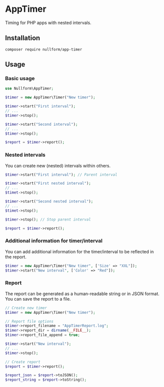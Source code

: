 # AppTimer

Timing for PHP apps with nested intervals.

## Installation

    composer require nullform/app-timer

## Usage

### Basic usage

```php
use Nullform\AppTimer;

$timer = new AppTimer\Timer("New timer");

$timer->start("First interval");
// ...
$timer->stop();

$timer->start("Second interval");
// ...
$timer->stop();

$report = $timer->report();
```

### Nested intervals

You can create new (nested) intervals within others.

```php
$timer->start("First interval"); // Parent interval

$timer->start("First nested interval");
// ...
$timet->stop();

$timer->start("Second nested interval");
// ...
$timet->stop();

$timer->stop(); // Stop parent interval

$report = $timer->report();
```

### Additional information for timer/interval

You can add additional information for the timer/interval to be reflected in the report.

```php
$timer = new AppTimer\Timer("New timer", ['Size' => "XXL"]);
$timer->start("New interval", ['Color' => "Red"]);
```

### Report

The report can be generated as a human-readable string or in JSON format. You can save the report to a file.

```php
// Create new timer
$timer = new AppTimer\Timer("New timer");

// Report file options
$timer->report_filename = "AppTimerReport.log";
$timer->report_dir = dirname(__FILE__);
$timer->report_file_append = true;

$timer->start("New interval");
// ...
$timer->stop();

// Create report
$report = $timer->report();

$report_json = $report->toJSON();
$report_string = $report->toString();
```

